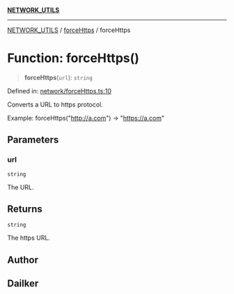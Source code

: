 [**NETWORK_UTILS**](../../README.md)

***

[NETWORK_UTILS](../../README.md) / [forceHttps](../README.md) / forceHttps

# Function: forceHttps()

> **forceHttps**(`url`): `string`

Defined in: [network/forceHttps.ts:10](https://github.com/dailker/everyutil/blob/7c30ec40bbb398255a9be572db0a537e8bcb9c11/src/network/forceHttps.ts#L10)

Converts a URL to https protocol.

Example: forceHttps("http://a.com") → "https://a.com"

## Parameters

### url

`string`

The URL.

## Returns

`string`

The https URL.

## Author

## Dailker
